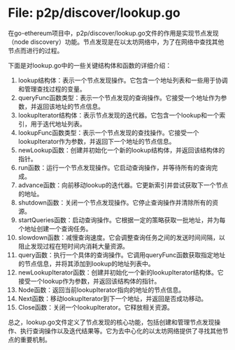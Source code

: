 # File: p2p/discover/lookup.go

在go-ethereum项目中，p2p/discover/lookup.go文件的作用是实现节点发现（node discovery）功能。节点发现是在以太坊网络中，为了在网络中查找其他节点而进行的过程。

下面是对lookup.go中的一些关键结构体和函数的详细介绍：

1. lookup结构体：表示一个节点发现操作。它包含一个地址列表和一些用于协调和管理查找过程的变量。
2. queryFunc函数类型：表示一个节点发现的查询操作。它接受一个地址作为参数，并返回该地址的节点信息。
3. lookupIterator结构体：表示节点发现的迭代器。它包含一个lookup和一个索引，用于迭代地址列表。
4. lookupFunc函数类型：表示一个节点发现的查找操作。它接受一个lookupIterator作为参数，并返回下一个地址的节点信息。
5. newLookup函数：创建并初始化一个新的lookup结构体，并返回该结构体的指针。
6. run函数：运行一个节点发现操作。它启动查询操作，并等待所有的查询完成。
7. advance函数：向前移动lookup的迭代器。它更新索引并尝试获取下一个节点的地址。
8. shutdown函数：关闭一个节点发现操作。它停止查询操作并清除所有的资源。
9. startQueries函数：启动查询操作。它根据一定的策略获取一批地址，并为每个地址创建一个查询任务。
10. slowdown函数：减慢查询速度。它会调整查询任务之间的发送时间间隔，以阻止发现过程在短时间内消耗大量资源。
11. query函数：执行一个具体的查询操作。它调用queryFunc函数获取指定地址的节点信息，并将其添加到lookup的地址列表中。
12. newLookupIterator函数：创建并初始化一个新的lookupIterator结构体。它接受一个lookup作为参数，并返回该结构体的指针。
13. Node函数：返回当前lookupIterator指向的地址的节点信息。
14. Next函数：移动lookupIterator到下一个地址，并返回是否成功移动。
15. Close函数：关闭一个lookupIterator。它释放相关资源。

总之，lookup.go文件定义了节点发现的核心功能，包括创建和管理节点发现操作、执行查询操作以及迭代结果等。它为去中心化的以太坊网络提供了寻找其他节点的重要机制。

